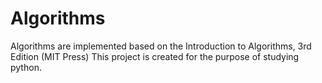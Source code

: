 # Algorithms
Algorithms are implemented based on the Introduction to Algorithms, 3rd Edition (MIT Press)
This project is created for the purpose of studying python.
